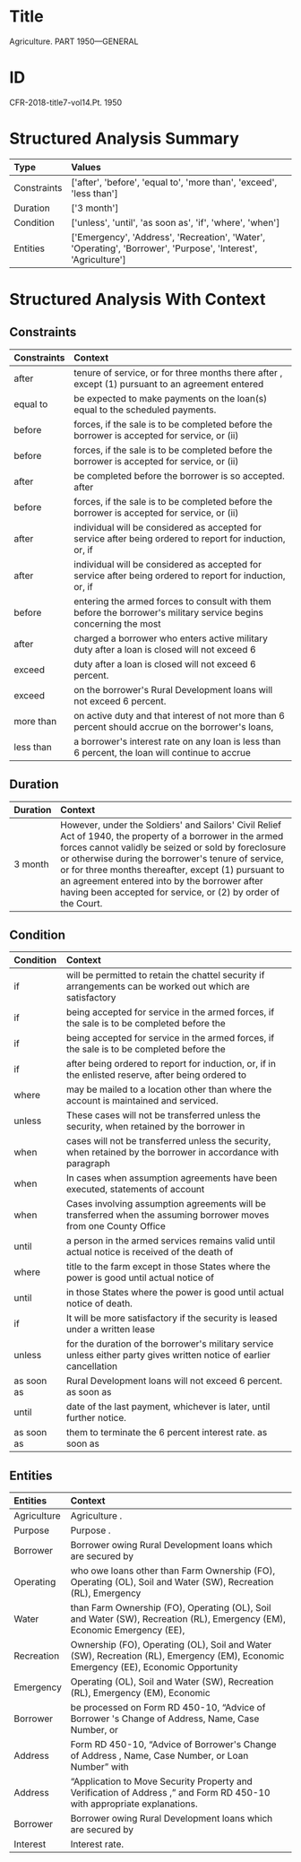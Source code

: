 # Title

 Agriculture. PART 1950—GENERAL


# ID

 CFR-2018-title7-vol14.Pt. 1950


# Structured Analysis Summary

| Type        | Values                                                                                                         |
|:------------|:---------------------------------------------------------------------------------------------------------------|
| Constraints | ['after', 'before', 'equal to', 'more than', 'exceed', 'less than']                                            |
| Duration    | ['3 month']                                                                                                    |
| Condition   | ['unless', 'until', 'as soon as', 'if', 'where', 'when']                                                       |
| Entities    | ['Emergency', 'Address', 'Recreation', 'Water', 'Operating', 'Borrower', 'Purpose', 'Interest', 'Agriculture'] |


# Structured Analysis With Context

 


## Constraints

| Constraints   | Context                                                                                                          |
|:--------------|:-----------------------------------------------------------------------------------------------------------------|
| after         | tenure of service, or for three months there after , except (1) pursuant to an agreement entered                 |
| equal to      | be expected to make payments on the loan(s) equal to  the scheduled payments.                                    |
| before        | forces, if the sale is to be completed before the borrower is accepted for service, or (ii)                      |
| before        | forces, if the sale is to be completed before the borrower is accepted for service, or (ii)                      |
| after         | be completed before the borrower is so accepted. after                                                           |
| before        | forces, if the sale is to be completed before the borrower is accepted for service, or (ii)                      |
| after         | individual will be considered as accepted for service after being ordered to report for induction, or, if        |
| after         | individual will be considered as accepted for service after being ordered to report for induction, or, if        |
| before        | entering the armed forces to consult with them before the borrower's military service begins concerning the most |
| after         | charged a borrower who enters active military duty after a loan is closed will not exceed 6                      |
| exceed        | duty after a loan is closed will not exceed  6 percent.                                                          |
| exceed        | on the borrower's Rural Development loans will not exceed  6 percent.                                            |
| more than     | on active duty and that interest of not more than 6 percent should accrue on the borrower's loans,               |
| less than     | a borrower's interest rate on any loan is less than 6 percent, the loan will continue to accrue                  |


## Duration

| Duration   | Context                                                                                                                                                                                                                                                                                                                                                                                         |
|:-----------|:------------------------------------------------------------------------------------------------------------------------------------------------------------------------------------------------------------------------------------------------------------------------------------------------------------------------------------------------------------------------------------------------|
| 3 month    | However, under the Soldiers' and Sailors' Civil Relief Act of 1940, the property of a borrower in the armed forces cannot validly be seized or sold by foreclosure or otherwise during the borrower's tenure of service, or for three months thereafter, except (1) pursuant to an agreement entered into by the borrower after having been accepted for service, or (2) by order of the Court. |


## Condition

| Condition   | Context                                                                                                              |
|:------------|:---------------------------------------------------------------------------------------------------------------------|
| if          | will be permitted to retain the chattel security if arrangements can be worked out which are satisfactory            |
| if          | being accepted for service in the armed forces, if the sale is to be completed before the                            |
| if          | being accepted for service in the armed forces, if the sale is to be completed before the                            |
| if          | after being ordered to report for induction, or, if in the enlisted reserve, after being ordered to                  |
| where       | may be mailed to a location other than where  the account is maintained and serviced.                                |
| unless      | These cases will not be transferred  unless the security, when retained by the borrower in                           |
| when        | cases will not be transferred unless the security, when retained by the borrower in accordance with paragraph        |
| when        | In cases  when assumption agreements have been executed, statements of account                                       |
| when        | Cases involving assumption agreements will be transferred  when the assuming borrower moves from one County Office   |
| until       | a person in the armed services remains valid until actual notice is received of the death of                         |
| where       | title to the farm except in those States where the power is good until actual notice of                              |
| until       | in those States where the power is good until  actual notice of death.                                               |
| if          | It will be more satisfactory  if the security is leased under a written lease                                        |
| unless      | for the duration of the borrower's military service unless either party gives written notice of earlier cancellation |
| as soon as  | Rural Development loans will not exceed 6 percent. as soon as                                                        |
| until       | date of the last payment, whichever is later, until  further notice.                                                 |
| as soon as  | them to terminate the 6 percent interest rate. as soon as                                                            |


## Entities

| Entities    | Context                                                                                                                             |
|:------------|:------------------------------------------------------------------------------------------------------------------------------------|
| Agriculture | Agriculture .                                                                                                                       |
| Purpose     | Purpose .                                                                                                                           |
| Borrower    | Borrower owing Rural Development loans which are secured by                                                                         |
| Operating   | who owe loans other than Farm Ownership (FO), Operating (OL), Soil and Water (SW), Recreation (RL), Emergency                       |
| Water       | than Farm Ownership (FO), Operating (OL), Soil and Water (SW), Recreation (RL), Emergency (EM), Economic Emergency (EE),            |
| Recreation  | Ownership (FO), Operating (OL), Soil and Water (SW), Recreation (RL), Emergency (EM), Economic Emergency (EE), Economic Opportunity |
| Emergency   | Operating (OL), Soil and Water (SW), Recreation (RL), Emergency  (EM), Economic                                                     |
| Borrower    | be processed on Form RD 450-10, &#8220;Advice of Borrower 's Change of Address, Name, Case Number, or                               |
| Address     | Form RD 450-10, &#8220;Advice of Borrower's Change of Address , Name, Case Number, or Loan Number&#8221; with                       |
| Address     | &#8220;Application to Move Security Property and Verification of Address ,&#8221; and Form RD 450-10 with appropriate explanations. |
| Borrower    | Borrower owing Rural Development loans which are secured by                                                                         |
| Interest    | Interest  rate.                                                                                                                     |


